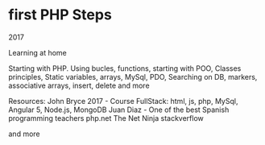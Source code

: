 # first PHP Steps
2017

Learning at home

Starting with PHP. Using bucles, functions, starting with POO, Classes principles, Static variables, arrays, MySql, PDO, Searching on DB, markers, associative arrays, insert, delete and more


Resources:
John Bryce 2017 - Course FullStack: html, js, php, MySql, Angular 5, Node.js, MongoDB
Juan Diaz - One of the best Spanish programming teachers 
php.net
The Net Ninja
stackverflow

and more
